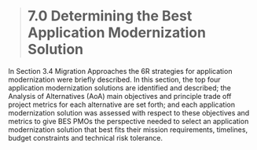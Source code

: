 > # **7.0** Determining the Best Application Modernization Solution

In Section 3.4 Migration Approaches the 6R strategies for application modernization were briefly described. In this section, the top four application modernization solutions are identified and described; the Analysis of Alternatives (AoA) main objectives and principle trade off project metrics for each alternative are set forth; and each application modernization solution was assessed with respect to these objectives and metrics to give BES PMOs the perspective needed to select an application modernization solution that best fits their mission requirements, timelines, budget constraints and technical risk tolerance.